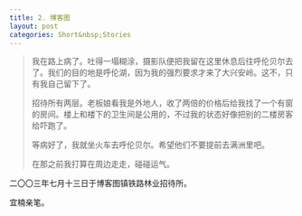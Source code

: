 ```yaml
---
title: 2. 博客图
layout: post
categories: Short&nbsp;Stories
---
```


>我在路上病了。吐得一塌糊涂，摄影队便把我留在这里休息后往呼伦贝尔去了。我们的目的地是呼伦湖，因为我的强烈要求才来了大兴安岭。这不，只有我自己留下了。
>
>招待所有两层。老板娘看我是外地人，收了两倍的价格后给我找了一个有窗的房间。楼上和楼下的卫生间是公用的，不过我的状态好像把别的二楼房客给吓跑了。
>
>等病好了，我就坐火车去呼伦贝尔。希望他们不要提前去满洲里吧。
>
>在那之前我打算在周边走走，碰碰运气。

二〇〇三年七月十三日于博客图镇铁路林业招待所。

宜楠亲笔。